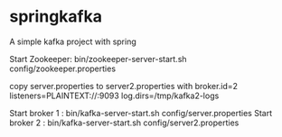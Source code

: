 # springkafka
A simple kafka project with spring

Start Zookeeper:
bin/zookeeper-server-start.sh config/zookeeper.properties

copy server.properties to server2.properties with
broker.id=2
listeners=PLAINTEXT://:9093
log.dirs=/tmp/kafka2-logs

Start broker 1 : bin/kafka-server-start.sh config/server.properties
Start broker 2 : bin/kafka-server-start.sh config/server2.properties
